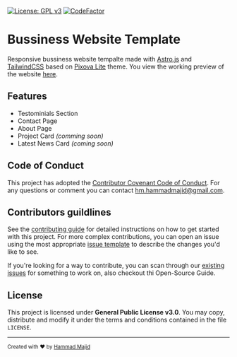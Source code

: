 [![License: GPL v3](https://img.shields.io/badge/License-GPLv3-blue.svg)](https://www.gnu.org/licenses/gpl-3.0) [![CodeFactor](https://www.codefactor.io/repository/github/hammadmajid/bussiness_site-template/badge)](https://www.codefactor.io/repository/github/hammadmajid/bussiness_site-template)

# Bussiness Website Template

Responsive bussiness website tempalte made with [Astro.js]() and [TailwindCSS]() based on [Pixova Lite](https://colorlib.com/wp/themes/pixova-lite/) theme. You view the working preview of the website [here](https://ipsum-template.vercel.app/).

## Features

- Testominials Section
- Contact Page
- About Page
- Project Card *(comming soon)*
- Latest News Card *(coming soon)*

## Code of Conduct

This project has adopted the [Contributor Covenant Code of Conduct](./CODE_OF_CONDUCT.md). For any questions or comment you can contact [hm.hammadmajid@gmail.com](hm.hammadmajid@gmail.com).

## Contributors guildlines

See the [contributing guide](./CONTRIBUTING.md) for detailed instructions on how to get started with this project. For more complex contributions, you can open an issue using the most appropriate [issue template](https://github.com/hammadmajid/bussiness_site-template/issues/new/choose) to describe the changes you'd like to see.

If you're looking for a way to contribute, you can scan through our [existing issues](https://github.com/hammadmajid/bussiness_site-template/issues) for something to work on, also checkout thi Open-Source Guide.

## License

This project is licensed under **General Public License v3.0**. You may copy, distribute and modify it under the terms and conditions contained in the file `LICENSE`.

---

<sub>Created with :heart: by [Hammad Majid](https://github.com/hammadmajid/)</sub>
